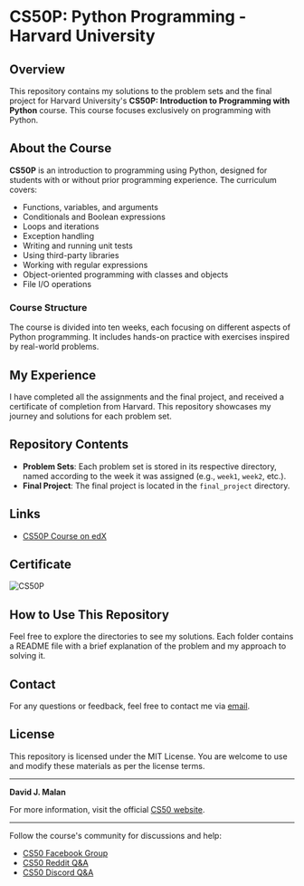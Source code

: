 # CS50P: Python Programming - Harvard University

## Overview

This repository contains my solutions to the problem sets and the final project for Harvard University's **CS50P: Introduction to Programming with Python** course. This course focuses exclusively on programming with Python.

## About the Course

**CS50P** is an introduction to programming using Python, designed for students with or without prior programming experience. The curriculum covers:

- Functions, variables, and arguments
- Conditionals and Boolean expressions
- Loops and iterations
- Exception handling
- Writing and running unit tests
- Using third-party libraries
- Working with regular expressions
- Object-oriented programming with classes and objects
- File I/O operations

### Course Structure

The course is divided into ten weeks, each focusing on different aspects of Python programming. It includes hands-on practice with exercises inspired by real-world problems.

## My Experience

I have completed all the assignments and the final project, and received a certificate of completion from Harvard. This repository showcases my journey and solutions for each problem set.

## Repository Contents

- **Problem Sets**: Each problem set is stored in its respective directory, named according to the week it was assigned (e.g., `week1`, `week2`, etc.).
- **Final Project**: The final project is located in the `final_project` directory.

## Links

- [CS50P Course on edX](https://cs50.edx.org/python)

## Certificate

![CS50P](https://github.com/kordestani79/CS50P/assets/76499677/9f15dff1-f5bf-475e-8e30-24013b204e7f)

## How to Use This Repository

Feel free to explore the directories to see my solutions. Each folder contains a README file with a brief explanation of the problem and my approach to solving it.

## Contact

For any questions or feedback, feel free to contact me via [email](kordestani1662@gmail.com).

## License

This repository is licensed under the MIT License. You are welcome to use and modify these materials as per the license terms.

---

**David J. Malan**

For more information, visit the official [CS50 website](https://cs50.harvard.edu/).

---

Follow the course's community for discussions and help:
- [CS50 Facebook Group](https://www.facebook.com/groups/cs50)
- [CS50 Reddit Q&A](https://www.reddit.com/r/cs50)
- [CS50 Discord Q&A](https://discord.com/invite/cs50)
